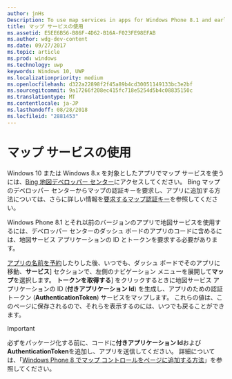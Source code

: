 ```yaml
---
author: jnHs
Description: To use map services in apps for Windows Phone 8.1 and earlier, you need a map service application ID and a token to include in your app's code. You can get this token in the Dev Center dashboard.
title: マップ サービスの使用
ms.assetid: E5EE6B56-B86F-4D62-B16A-F023FE98EFAB
ms.author: wdg-dev-content
ms.date: 09/27/2017
ms.topic: article
ms.prod: windows
ms.technology: uwp
keywords: Windows 10, UWP
ms.localizationpriority: medium
ms.openlocfilehash: d322a22898f2f45a89b4cd30051149133bc3e2bf
ms.sourcegitcommit: 9a17266f208ec415fc718e5254d5b4c08835150c
ms.translationtype: MT
ms.contentlocale: ja-JP
ms.lasthandoff: 08/28/2018
ms.locfileid: "2881453"
---
```

# <a name="use-map-services"></a>マップ サービスの使用

Windows 10 または Windows 8.x を対象としたアプリでマップ サービスを使うには、[Bing 地図デベロッパー センター](http://go.microsoft.com/fwlink/p/?LinkId=614880)にアクセスしてください。 Bing マップのデベロッパー センターからマップの認証キーを要求し、アプリに追加する方法については、さらに詳しい情報を[要求するマップ認証キー](../maps-and-location/authentication-key.md)を参照してください。 

Windows Phone 8.1 とそれ以前のバージョンのアプリで地図サービスを使用するには、デベロッパー センターのダッシュ ボードのアプリのコードに含めるには、地図サービス アプリケーションの ID とトークンを要求する必要があります。

[アプリの名前を予約](create-your-app-by-reserving-a-name.md)したりした後、いつでも、ダッシュ ボードでそのアプリに移動、**サービス**] セクションで、左側のナビゲーション メニューを展開して**マップ**を選択します。 **トークンを取得する**] をクリックするときに地図サービス アプリケーションの ID (**付きアプリケーション Id**) を生成し、アプリのための認証トークン (**AuthenticationToken**) サービスをマップします。 これらの値は、このページに保存されるので、それらを表示するのには、いつでも戻ることができます。

> [!IMPORTANT]
> 必ずをパッケージ化する前に、コードに**付きアプリケーション Id**および**AuthenticationToken**を追加し、アプリを送信してください。 詳細については、「[Windows Phone 8 でマップ コントロールをページに追加する方法](http://go.microsoft.com/fwlink/p/?LinkId=614882)」を参照してください。

 

 




